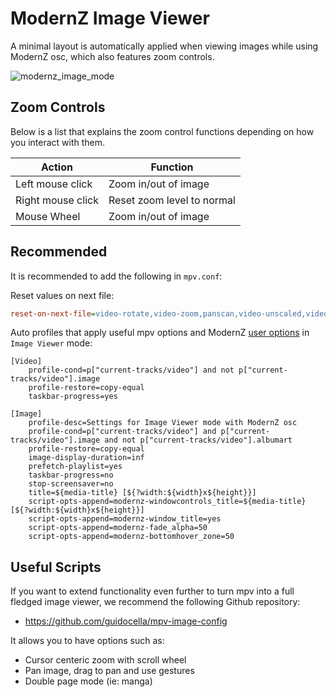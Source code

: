 # ModernZ Image Viewer

A minimal layout is automatically applied when viewing images while using ModernZ osc, which also features zoom controls.

![modernz_image_mode](https://github.com/user-attachments/assets/e2501652-aa84-4725-93cf-5cb86931b45e)

## Zoom Controls

Below is a list that explains the zoom control functions depending on how you interact with them.

| Action            | Function                   |
| ----------------- | -------------------------- |
| Left mouse click  | Zoom in/out of image       |
| Right mouse click | Reset zoom level to normal |
| Mouse Wheel       | Zoom in/out of image       |

## Recommended
It is recommended to add the following in `mpv.conf`:

Reset values on next file:
```ini
reset-on-next-file=video-rotate,video-zoom,panscan,video-unscaled,video-align-x,video-align-y
```

Auto profiles that apply useful mpv options and ModernZ [user options](/docs/USER_OPTS.md) in `Image Viewer` mode:
```EditorConfig
[Video]
    profile-cond=p["current-tracks/video"] and not p["current-tracks/video"].image
    profile-restore=copy-equal
    taskbar-progress=yes

[Image]
    profile-desc=Settings for Image Viewer mode with ModernZ osc
    profile-cond=p["current-tracks/video"] and p["current-tracks/video"].image and not p["current-tracks/video"].albumart
    profile-restore=copy-equal
    image-display-duration=inf
    prefetch-playlist=yes
    taskbar-progress=no
    stop-screensaver=no
    title=${media-title} [${?width:${width}x${height}}]
    script-opts-append=modernz-windowcontrols_title=${media-title} [${?width:${width}x${height}}]
    script-opts-append=modernz-window_title=yes
    script-opts-append=modernz-fade_alpha=50
    script-opts-append=modernz-bottomhover_zone=50
```

## Useful Scripts
If you want to extend functionality even further to turn mpv into a full fledged image viewer, we recommend the following Github repository:
- https://github.com/guidocella/mpv-image-config

It allows you to have options such as:
- Cursor centeric zoom with scroll wheel
- Pan image, drag to pan and use gestures
- Double page mode (ie: manga)
